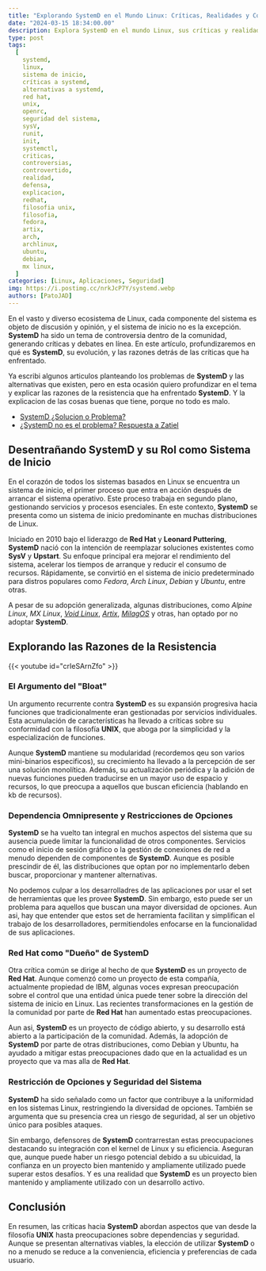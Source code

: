```yaml
---
title: "Explorando SystemD en el Mundo Linux: Críticas, Realidades y Controversias"
date: "2024-03-15 18:34:00.00"
description: Explora SystemD en el mundo Linux, sus críticas y realidades. Descubre por qué algunos usuarios eligen alternativas y las controversias en torno a este sistema de inicio.
type: post
tags:
  [
    systemd,
    linux,
    sistema de inicio,
    críticas a systemd,
    alternativas a systemd,
    red hat,
    unix,
    openrc,
    seguridad del sistema,
    sysV,
    runit,
    init,
    systemctl,
    criticas,
    controversias,
    controvertido,
    realidad,
    defensa,
    explicacion,
    redhat,
    filosofia unix,
    filosofia,
    fedora,
    artix,
    arch,
    archlinux,
    ubuntu,
    debian,
    mx linux,
  ]
categories: [Linux, Aplicaciones, Seguridad]
img: https://i.postimg.cc/nrkJcP7Y/systemd.webp
authors: [PatoJAD]
---
```


En el vasto y diverso ecosistema de Linux, cada componente del sistema es objeto de discusión y opinión, y el sistema de inicio no es la excepción. **SystemD** ha sido un tema de controversia dentro de la comunidad, generando críticas y debates en línea. En este artículo, profundizaremos en qué es **SystemD**, su evolución, y las razones detrás de las críticas que ha enfrentado.

Ya escribi algunos articulos planteando los problemas de **SystemD** y las alternativas que existen, pero en esta ocasión quiero profundizar en el tema y explicar las razones de la resistencia que ha enfrentado **SystemD**. Y la explicacion de las cosas buenas que tiene, porque no todo es malo.

* [SystemD ¿Solucion o Problema?](/post/2020/06/systemd-solucion-o-problema/)
* [¿SystemD no es el problema? Respuesta a Zatiel](/post/2020/07/systemd-no-es-el-problema-respuesta-a-zatiel/)

## Desentrañando SystemD y su Rol como Sistema de Inicio

En el corazón de todos los sistemas basados en Linux se encuentra un sistema de inicio, el primer proceso que entra en acción después de arrancar el sistema operativo. Este proceso trabaja en segundo plano, gestionando servicios y procesos esenciales. En este contexto, **SystemD** se presenta como un sistema de inicio predominante en muchas distribuciones de Linux.

Iniciado en 2010 bajo el liderazgo de **Red Hat** y **Leonard Puttering**, **SystemD** nació con la intención de reemplazar soluciones existentes como **SysV** y **Upstart**. Su enfoque principal era mejorar el rendimiento del sistema, acelerar los tiempos de arranque y reducir el consumo de recursos. Rápidamente, se convirtió en el sistema de inicio predeterminado para distros populares como _Fedora_, _Arch Linux_, _Debian_ y _Ubuntu_, entre otras.

A pesar de su adopción generalizada, algunas distribuciones, como _Alpine Linux_, _MX Linux_, _[Void Linux](/post/2019/09/voidlinux-por-josé/)_, _[Artix](/post/2020/08/artix-linux/)_, _[MilagOS](/post/2020/06/instalcion-milagros/)_ y otras, han optado por no adoptar **SystemD**.

## Explorando las Razones de la Resistencia

{{< youtube id="crIeSArnZfo" >}}

### El Argumento del "Bloat"

Un argumento recurrente contra **SystemD** es su expansión progresiva hacia funciones que tradicionalmente eran gestionadas por servicios individuales. Esta acumulación de características ha llevado a críticas sobre su conformidad con la filosofía **UNIX**, que aboga por la simplicidad y la especialización de funciones.

Aunque **SystemD** mantiene su modularidad (recordemos qeu son varios mini-binarios especificos), su crecimiento ha llevado a la percepción de ser una solución monolítica. Además, su actualización periódica y la adición de nuevas funciones pueden traducirse en un mayor uso de espacio y recursos, lo que preocupa a aquellos que buscan eficiencia (hablando en kb de recursos).

### Dependencia Omnipresente y Restricciones de Opciones

**SystemD** se ha vuelto tan integral en muchos aspectos del sistema que su ausencia puede limitar la funcionalidad de otros componentes. Servicios como el inicio de sesión gráfico o la gestión de conexiones de red a menudo dependen de componentes de **SystemD**. Aunque es posible prescindir de él, las distribuciones que optan por no implementarlo deben buscar, proporcionar y mantener alternativas.

No podemos culpar a los desarrolladres de las aplicaciones por usar el set de herramientas que les provee **SystemD**. Sin embargo, esto puede ser un problema para aquellos que buscan una mayor diversidad de opciones. Aun asi, hay que entender que estos set de herramienta facilitan y simplifican el trabajo de los desarrolladores, permitiendoles enfocarse en la funcionalidad de sus aplicaciones.

### Red Hat como "Dueño" de SystemD

Otra crítica común se dirige al hecho de que **SystemD** es un proyecto de **Red Hat**. Aunque comenzó como un proyecto de esta compañía, actualmente propiedad de IBM, algunas voces expresan preocupación sobre el control que una entidad única puede tener sobre la dirección del sistema de inicio en Linux. Las recientes transformaciones en la gestión de la comunidad por parte de **Red Hat** han aumentado estas preocupaciones.

Aun asi, **SystemD** es un proyecto de código abierto, y su desarrollo está abierto a la participación de la comunidad. Además, la adopción de **SystemD** por parte de otras distribuciones, como Debian y Ubuntu, ha ayudado a mitigar estas preocupaciones dado que en la actualidad es un proyecto que va mas alla de **Red Hat**.

### Restricción de Opciones y Seguridad del Sistema

**SystemD** ha sido señalado como un factor que contribuye a la uniformidad en los sistemas Linux, restringiendo la diversidad de opciones. También se argumenta que su presencia crea un riesgo de seguridad, al ser un objetivo único para posibles ataques.

Sin embargo, defensores de **SystemD** contrarrestan estas preocupaciones destacando su integración con el kernel de Linux y su eficiencia. Aseguran que, aunque puede haber un riesgo potencial debido a su ubicuidad, la confianza en un proyecto bien mantenido y ampliamente utilizado puede superar estos desafíos. Y es una realidad que **SystemD** es un proyecto bien mantenido y ampliamente utilizado con un desarrollo activo.

## Conclusión

En resumen, las críticas hacia **SystemD** abordan aspectos que van desde la filosofía **UNIX** hasta preocupaciones sobre dependencias y seguridad. Aunque se presentan alternativas viables, la elección de utilizar **SystemD** o no a menudo se reduce a la conveniencia, eficiencia y preferencias de cada usuario.
